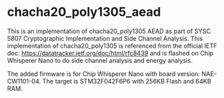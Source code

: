 # chacha20_poly1305_aead

This is an implementation of chacha20_poly1305 AEAD as part of SYSC 5807 Cryptographic Implementation and Side Channel Analysis. This implementation of chacha20_poly1305 is referenced from the official IETF doc: https://datatracker.ietf.org/doc/html/rfc8439 and is flashed on Chip Whisperer Nano to do side channel analysis and energy analysis.

The added firmware is for Chip Whisperer Nano with board version: NAE-CW1101-04. The target is STM32F042F6P6 with 256KB Flash and 64KB RAM.
